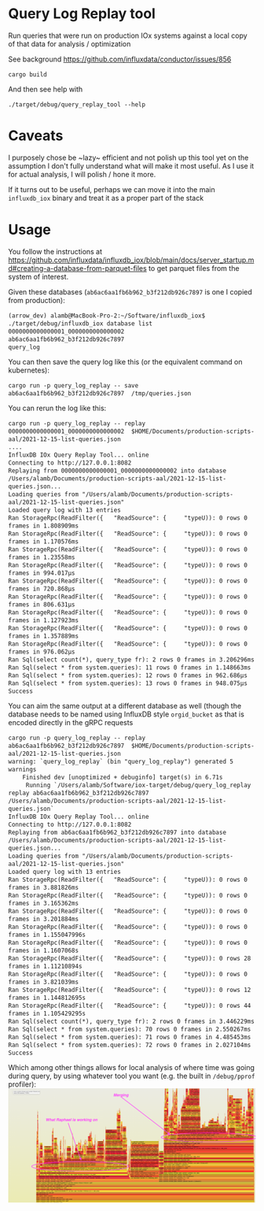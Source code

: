# Query Log Replay tool

Run queries that were run on production IOx systems against a local copy of that data for analysis / optimization


See background https://github.com/influxdata/conductor/issues/856

```shell
cargo build
```

And then see help with
```shell
./target/debug/query_replay_tool --help
```


# Caveats

I purposely chose be ~lazy~ efficient and not polish up this tool yet on the assumption I don't fully understand what will make it most useful. As I use it for actual analysis, I will polish / hone it more.

If it turns out to be useful, perhaps we can move it into the main `influxdb_iox` binary and treat it as a proper part of the stack

# Usage
You follow the instructions at https://github.com/influxdata/influxdb_iox/blob/main/docs/server_startup.md#creating-a-database-from-parquet-files to get parquet files from the system of interest.

Given these databases (`ab6ac6aa1fb6b962_b3f212db926c7897` is one I copied from production):

```shell
(arrow_dev) alamb@MacBook-Pro-2:~/Software/influxdb_iox$ ./target/debug/influxdb_iox database list
0000000000000001_0000000000000002
ab6ac6aa1fb6b962_b3f212db926c7897
query_log
```

You can then save the query log like this (or the equivalent command on kubernetes):

```shell
cargo run -p query_log_replay -- save ab6ac6aa1fb6b962_b3f212db926c7897  /tmp/queries.json
```

You can rerun the log like this:

```shell
cargo run -p query_log_replay -- replay 0000000000000001_0000000000000002  $HOME/Documents/production-scripts-aal/2021-12-15-list-queries.json
....
InfluxDB IOx Query Replay Tool... online
Connecting to http://127.0.0.1:8082
Replaying from 0000000000000001_0000000000000002 into database /Users/alamb/Documents/production-scripts-aal/2021-12-15-list-queries.json...
Loading queries from "/Users/alamb/Documents/production-scripts-aal/2021-12-15-list-queries.json"
Loaded query log with 13 entries
Ran StorageRpc(ReadFilter({   "ReadSource": {     "typeU)): 0 rows 0 frames in 1.808909ms
Ran StorageRpc(ReadFilter({   "ReadSource": {     "typeU)): 0 rows 0 frames in 1.170576ms
Ran StorageRpc(ReadFilter({   "ReadSource": {     "typeU)): 0 rows 0 frames in 1.23558ms
Ran StorageRpc(ReadFilter({   "ReadSource": {     "typeU)): 0 rows 0 frames in 994.017µs
Ran StorageRpc(ReadFilter({   "ReadSource": {     "typeU)): 0 rows 0 frames in 720.868µs
Ran StorageRpc(ReadFilter({   "ReadSource": {     "typeU)): 0 rows 0 frames in 806.631µs
Ran StorageRpc(ReadFilter({   "ReadSource": {     "typeU)): 0 rows 0 frames in 1.127923ms
Ran StorageRpc(ReadFilter({   "ReadSource": {     "typeU)): 0 rows 0 frames in 1.357889ms
Ran StorageRpc(ReadFilter({   "ReadSource": {     "typeU)): 0 rows 0 frames in 976.062µs
Ran Sql(select count(*), query_type fr): 2 rows 0 frames in 3.206296ms
Ran Sql(select * from system.queries): 11 rows 0 frames in 1.148663ms
Ran Sql(select * from system.queries): 12 rows 0 frames in 962.686µs
Ran Sql(select * from system.queries): 13 rows 0 frames in 948.075µs
Success
```

You can aim the same output at a different database as well (though the database needs to be named using InfluxDB style `orgid_bucket` as that is encoded directly in the gRPC requests

```shell
cargo run -p query_log_replay -- replay ab6ac6aa1fb6b962_b3f212db926c7897  $HOME/Documents/production-scripts-aal/2021-12-15-list-queries.json
warning: `query_log_replay` (bin "query_log_replay") generated 5 warnings
    Finished dev [unoptimized + debuginfo] target(s) in 6.71s
     Running `/Users/alamb/Software/iox-target/debug/query_log_replay replay ab6ac6aa1fb6b962_b3f212db926c7897 /Users/alamb/Documents/production-scripts-aal/2021-12-15-list-queries.json`
InfluxDB IOx Query Replay Tool... online
Connecting to http://127.0.0.1:8082
Replaying from ab6ac6aa1fb6b962_b3f212db926c7897 into database /Users/alamb/Documents/production-scripts-aal/2021-12-15-list-queries.json...
Loading queries from "/Users/alamb/Documents/production-scripts-aal/2021-12-15-list-queries.json"
Loaded query log with 13 entries
Ran StorageRpc(ReadFilter({   "ReadSource": {     "typeU)): 0 rows 0 frames in 3.881826ms
Ran StorageRpc(ReadFilter({   "ReadSource": {     "typeU)): 0 rows 0 frames in 3.165362ms
Ran StorageRpc(ReadFilter({   "ReadSource": {     "typeU)): 0 rows 0 frames in 3.201884ms
Ran StorageRpc(ReadFilter({   "ReadSource": {     "typeU)): 0 rows 0 frames in 1.155047996s
Ran StorageRpc(ReadFilter({   "ReadSource": {     "typeU)): 0 rows 0 frames in 1.1607068s
Ran StorageRpc(ReadFilter({   "ReadSource": {     "typeU)): 0 rows 28 frames in 1.11210894s
Ran StorageRpc(ReadFilter({   "ReadSource": {     "typeU)): 0 rows 0 frames in 3.821039ms
Ran StorageRpc(ReadFilter({   "ReadSource": {     "typeU)): 0 rows 12 frames in 1.144812695s
Ran StorageRpc(ReadFilter({   "ReadSource": {     "typeU)): 0 rows 44 frames in 1.105429295s
Ran Sql(select count(*), query_type fr): 2 rows 0 frames in 3.446229ms
Ran Sql(select * from system.queries): 70 rows 0 frames in 2.550267ms
Ran Sql(select * from system.queries): 71 rows 0 frames in 4.485453ms
Ran Sql(select * from system.queries): 72 rows 0 frames in 2.027104ms
Success
```


Which among other things allows for local analysis of where time was going during query, by using whatever tool you want (e.g. the built in `/debug/pprof` profiler):
![flame](img/flame.png)
